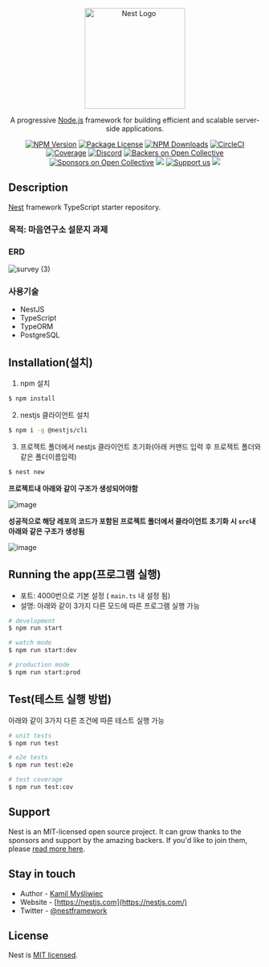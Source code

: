 <p align="center">
  <a href="http://nestjs.com/" target="blank"><img src="https://nestjs.com/img/logo-small.svg" width="200" alt="Nest Logo" /></a>
</p>

[circleci-image]: https://img.shields.io/circleci/build/github/nestjs/nest/master?token=abc123def456
[circleci-url]: https://circleci.com/gh/nestjs/nest

  <p align="center">A progressive <a href="http://nodejs.org" target="_blank">Node.js</a> framework for building efficient and scalable server-side applications.</p>
    <p align="center">
<a href="https://www.npmjs.com/~nestjscore" target="_blank"><img src="https://img.shields.io/npm/v/@nestjs/core.svg" alt="NPM Version" /></a>
<a href="https://www.npmjs.com/~nestjscore" target="_blank"><img src="https://img.shields.io/npm/l/@nestjs/core.svg" alt="Package License" /></a>
<a href="https://www.npmjs.com/~nestjscore" target="_blank"><img src="https://img.shields.io/npm/dm/@nestjs/common.svg" alt="NPM Downloads" /></a>
<a href="https://circleci.com/gh/nestjs/nest" target="_blank"><img src="https://img.shields.io/circleci/build/github/nestjs/nest/master" alt="CircleCI" /></a>
<a href="https://coveralls.io/github/nestjs/nest?branch=master" target="_blank"><img src="https://coveralls.io/repos/github/nestjs/nest/badge.svg?branch=master#9" alt="Coverage" /></a>
<a href="https://discord.gg/G7Qnnhy" target="_blank"><img src="https://img.shields.io/badge/discord-online-brightgreen.svg" alt="Discord"/></a>
<a href="https://opencollective.com/nest#backer" target="_blank"><img src="https://opencollective.com/nest/backers/badge.svg" alt="Backers on Open Collective" /></a>
<a href="https://opencollective.com/nest#sponsor" target="_blank"><img src="https://opencollective.com/nest/sponsors/badge.svg" alt="Sponsors on Open Collective" /></a>
  <a href="https://paypal.me/kamilmysliwiec" target="_blank"><img src="https://img.shields.io/badge/Donate-PayPal-ff3f59.svg"/></a>
    <a href="https://opencollective.com/nest#sponsor"  target="_blank"><img src="https://img.shields.io/badge/Support%20us-Open%20Collective-41B883.svg" alt="Support us"></a>
  <a href="https://twitter.com/nestframework" target="_blank"><img src="https://img.shields.io/twitter/follow/nestframework.svg?style=social&label=Follow"></a>
</p>
  <!--[![Backers on Open Collective](https://opencollective.com/nest/backers/badge.svg)](https://opencollective.com/nest#backer)
  [![Sponsors on Open Collective](https://opencollective.com/nest/sponsors/badge.svg)](https://opencollective.com/nest#sponsor)-->

## Description

[Nest](https://github.com/nestjs/nest) framework TypeScript starter repository.
### 목적: 마음연구소 설문지 과제

### ERD
![survey (3)](https://github.com/seungtaemoon/nest-app/assets/53979008/6ce8dc32-9e61-4985-80dc-c943af26b867)

### 사용기술
- NestJS
- TypeScript
- TypeORM
- PostgreSQL

## Installation(설치)

1. npm 설치
```bash
$ npm install 
```

2. nestjs 클라이언트 설치
```bash
$ npm i -g @nestjs/cli
```

3. 프로젝트 폴더에서 nestjs 클라이언트 초기화(아래 커맨드 입력 후 프로젝트 폴더와 같은 폴더이름입력) 
```bash
$ nest new
```

**프로젝트내 아래와 같이 구조가 생성되어야함**

![image](https://github.com/seungtaemoon/nest-app/assets/53979008/3efecd32-b1e8-43a3-96ea-ab77f29a7fd1)

**성공적으로 해당 레포의 코드가 포함된 프로젝트 폴더에서 클라이언트 초기화 시 `src`내 아래와 같은 구조가 생성됨**

![image](https://github.com/seungtaemoon/nest-app/assets/53979008/9306553c-dcb2-41df-b8fb-6ec78a7962b9)


## Running the app(프로그램 실행)

- 포트: 4000번으로 기본 설정 ( `main.ts` 내 설정 됨)
- 설명: 아래와 같이 3가지 다른 모드에 따른 프로그램 실행 가능

```bash
# development
$ npm run start

# watch mode
$ npm run start:dev

# production mode
$ npm run start:prod
```

## Test(테스트 실행 방법)

아래와 같이 3가지 다른 조건에 따른 테스트 실행 가능

```bash
# unit tests
$ npm run test

# e2e tests
$ npm run test:e2e

# test coverage
$ npm run test:cov
```

## Support

Nest is an MIT-licensed open source project. It can grow thanks to the sponsors and support by the amazing backers. If you'd like to join them, please [read more here](https://docs.nestjs.com/support).

## Stay in touch

- Author - [Kamil Myśliwiec](https://kamilmysliwiec.com)
- Website - [https://nestjs.com](https://nestjs.com/)
- Twitter - [@nestframework](https://twitter.com/nestframework)

## License

Nest is [MIT licensed](LICENSE).
